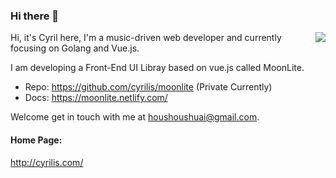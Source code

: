 ### Hi there 👋

<img align="right" src="https://github-readme-stats.vercel.app/api?username=cyrilis&show_icons=true&icon_color=0366d6&text_color=24292e&bg_color=ffffff&hide_title=true" />

Hi, it's Cyril here, I'm a music-driven web developer and currently focusing on Golang and Vue.js.

I am developing a Front-End UI Libray based on vue.js called MoonLite.
- Repo: https://github.com/cyrilis/moonlite (Private Currently)
- Docs: https://moonlite.netlify.com/

Welcome get in touch with me at houshoushuai@gmail.com.

#### Home Page: 
http://cyrilis.com/

